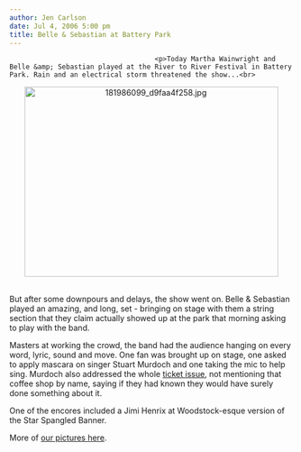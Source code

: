```yaml
---
author: Jen Carlson
date: Jul 4, 2006 5:00 pm
title: Belle & Sebastian at Battery Park
---
```


	
										<p>Today Martha Wainwright and Belle &amp; Sebastian played at the River to River Festival in Battery Park. Rain and an electrical storm threatened the show...<br>
</p><p align="center"><a href="https://web.archive.org/web/20150429103729/http://www.gothamist.com/attachments/arts_jen/181986099_d9faa4f258.jpg"><img alt="181986099_d9faa4f258.jpg" src="https://web.archive.org/web/20150429103729im_/http://www.gothamist.com/attachments/arts_jen/181986099_d9faa4f258-thumb.jpg" width="450" height="337"></a></p><p><br>
But after some downpours and delays, the show went on. Belle &amp; Sebastian played an amazing, and long, set - bringing on stage with them a string section that they claim actually showed up at the park that morning asking to play with the band. </p>

<p>Masters at working the crowd, the band had the audience hanging on every word, lyric, sound and move. One fan was brought up on stage, one asked to apply mascara on singer Stuart Murdoch and one taking the mic to help sing. Murdoch also addressed the whole <a href="https://web.archive.org/web/20150429103729/http://www.brooklynvegan.com/archives/2006/06/the_belle_sebas.html">ticket issue</a>, not mentioning that coffee shop by name, saying if they had known they would have surely done something about it. </p>

<p>One of the encores included a Jimi Henrix at Woodstock-esque version of the Star Spangled Banner. </p>

<p>More of <a href="https://web.archive.org/web/20150429103729/http://www.flickr.com/photos/jenc/tags/bellesebastian/">our pictures here</a>.</p>					
										
									
				